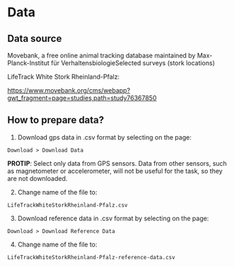 # Data

## Data source
Movebank, a free online animal tracking database maintained by Max-Planck-Institut für VerhaltensbiologieSelected surveys (stork locations)

LifeTrack White Stork Rheinland-Pfalz:

https://www.movebank.org/cms/webapp?gwt_fragment=page=studies,path=study76367850


## How to prepare data?
1. Download gps data in .csv format by selecting on the page:
```
Download > Download Data
```
**PROTIP**: Select only data from GPS sensors. Data from other sensors, such as magnetometer or accelerometer, will not be useful for the task, so they are not downloaded.

2. Change name of the file to:
```
LifeTrackWhiteStorkRheinland-Pfalz.csv
```

3. Download reference data in .csv format by selecting on the page:
```
Download > Download Reference Data
```

4. Change name of the file to:
```
LifeTrackWhiteStorkRheinland-Pfalz-reference-data.csv
```

